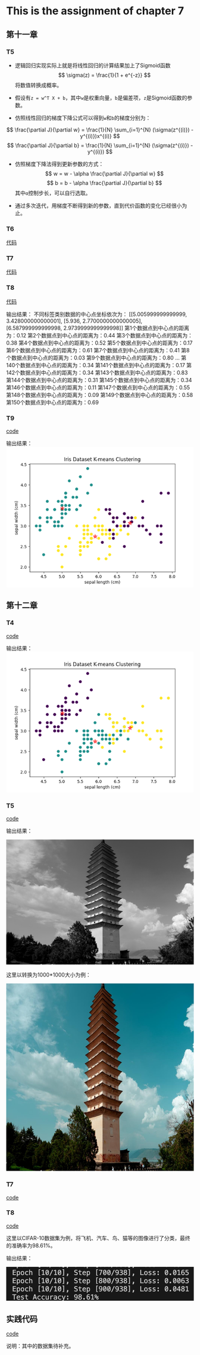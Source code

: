 # This is the assignment of chapter 7

## 第十一章

### T5

   - 逻辑回归实现实际上就是将线性回归的计算结果加上了Sigmoid函数 
   $$ 
   \sigma(z) = \frac{1}{1 + e^{-z}} 
   $$
   将数值转换成概率。

   - 假设有`z = w^T X + b`，其中`w`是权重向量，`b`是偏差项，`z`是Sigmoid函数的参数。

   - 仿照线性回归的梯度下降公式可以得到`w`和`b`的梯度分别为：
  
   $$
   \frac{\partial J}{\partial w} = \frac{1}{N} \sum_{i=1}^{N} (\sigma(z^{(i)}) - y^{(i)})x^{(i)}
   $$
   $$
   \frac{\partial J}{\partial b} = \frac{1}{N} \sum_{i=1}^{N} (\sigma(z^{(i)}) - y^{(i)})
   $$

   - 仿照梯度下降法得到更新参数的方式：
   $$
   w = w - \alpha \frac{\partial J}{\partial w}
   $$
   $$
   b = b - \alpha \frac{\partial J}{\partial b}
   $$
   其中`α`控制步长，可以自行选取。

   - 通过多次迭代，用梯度不断得到新的参数，直到代价函数的变化已经很小为止。

### T6

   [代码](./7_1.py)

### T7

   [代码](./7_1.py)

### T8

   [代码](./7_2.py)

   输出结果：
   不同标签类别数据的中心点坐标依次为：
   [[5.005999999999999, 3.428000000000001], [5.936, 2.7700000000000005], [6.587999999999998, 2.9739999999999998]]
   第1个数据点到中心点的距离为：0.12
   第2个数据点到中心点的距离为：0.44
   第3个数据点到中心点的距离为：0.38
   第4个数据点到中心点的距离为：0.52
   第5个数据点到中心点的距离为：0.17
   第6个数据点到中心点的距离为：0.61
   第7个数据点到中心点的距离为：0.41
   第8个数据点到中心点的距离为：0.03
   第9个数据点到中心点的距离为：0.80
   ...
   第140个数据点到中心点的距离为：0.34
   第141个数据点到中心点的距离为：0.17
   第142个数据点到中心点的距离为：0.34
   第143个数据点到中心点的距离为：0.83
   第144个数据点到中心点的距离为：0.31
   第145个数据点到中心点的距离为：0.34
   第146个数据点到中心点的距离为：0.11
   第147个数据点到中心点的距离为：0.55
   第148个数据点到中心点的距离为：0.09
   第149个数据点到中心点的距离为：0.58
   第150个数据点到中心点的距离为：0.69

### T9

   [code](./7_3.py)

   输出结果：
   ![plot](./Figure_1.png)

## 第十二章

### T4

   [code](./7_4.py)

   输出结果：
   ![plot](./Figure_2.png)

### T5

   [code](./7_5.py)

   输出结果：

   ![plot](./grayscale.jpg)

   这里以转换为1000*1000大小为例：

   ![plot](./resized_image.jpg)

### T7

   [code](./7_6.py)

### T8

   [code](./7_6.py)

   这里以CIFAR-10数据集为例，将飞机、汽车、鸟、猫等的图像进行了分类，最终的准确率为98.61%。

   输出结果：
   
   ![plot](./7_6.png)

## 实践代码

   [code](./7_7.py)

   说明：其中的数据集待补充。